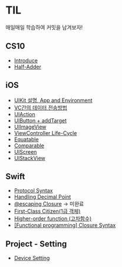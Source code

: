 # TIL
매일매일 학습하여 커밋을 남겨보자!

## CS10
- [Introduce](CS10/Introduce%20CS10.md)
- [Half-Adder](CS10/Half-Adder.md)

## iOS
- [UIKit 설명, App and Environment](iOS/About%20App%20Development%20with%20UIKit.md)
- [VC간의 데이터 전송방법](iOS/Data%20Transfer%20Process.md)
- [UIAction](iOS/UIAction.md)
- [UIButton + addTarget](iOS/UIButton%20+%20addTarget.md)
- [UIImageView](https://github.com/JasonLee0223/TIL/blob/main/iOS/UIImageVIew.md)
- [ViewController Life-Cycle](iOS/ViewController%20Life-Cycle.md)
- [Equatable](iOS/Equatable.md)
- [Comparable](iOS/Comparable.md)
- [UIScreen](iOS/UIScreen.md)
- [UIStackView](iOS/UIStackView.md)

## Swift
- [Protocol Syntax](Swift/Protocol.md)
- [Handling Decimal Point](Swift/Handling%20Decimal%20Point.md)
- [@escaping Closure](Swift/@escaping%20closure.md) -> 미완료
- [First-Class Citizen(1급 객체)](Swift/First-Class%20Citizen.md)
- [Higher-order function (고차함수)](Swift/Higher-order%20function.md)
- [[Functional programming] Closure Syntax](Swift/Closure.md)

## Project - Setting
- [Device Setting](Project-Setting/Device%20Setting.md)